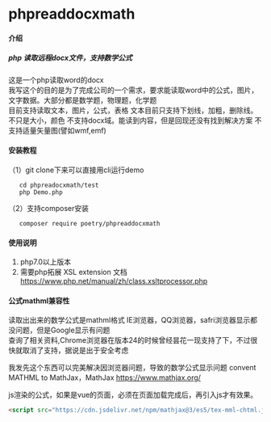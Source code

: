 # phpreaddocxmath

#### 介绍
#####  php 读取远程docx文件，支持数学公式
这是一个php读取word的docx\
我写这个的目的是为了完成公司的一个需求，要求能读取word中的公式，图片，文字数据。大部分都是数学题，物理题，化学题\
目前支持读取文本，图片，公式，表格
文本目前只支持下划线，加粗，删除线。不只是大小，颜色
不支持docx域。能读到内容，但是回现还没有找到解决方案
不支持适量矢量图(譬如wmf,emf)

#### 安装教程

（1）git clone下来可以直接用cli运行demo    
```cli
   cd phpreadocxmath/test
   php Demo.php
```

 （2）支持composer安装
```cli
   composer require poetry/phpreaddocxmath
```

#### 使用说明

1.  php7.0以上版本
2.  需要php拓展  XSL extension
文档 https://www.php.net/manual/zh/class.xsltprocessor.php

#### 公式mathml兼容性
读取出出来的数学公式是mathml格式
IE浏览器，QQ浏览器，safri浏览器显示都没问题，但是Google显示有问题\
查询了相关资料,Chrome浏览器在版本24的时候曾经昙花一现支持了下，不过很快就取消了支持，据说是出于安全考虑

我发先这个东西可以完美解决因浏览器问题，导致的数学公式显示问题
convent MATHML to MathJax，MathJax	 https://www.mathjax.org/

js渲染的公式，如果是vue的页面，必须在页面加载完成后，再引入js才有效果。

```html
<script src="https://cdn.jsdelivr.net/npm/mathjax@3/es5/tex-mml-chtml.js"></script>
```


